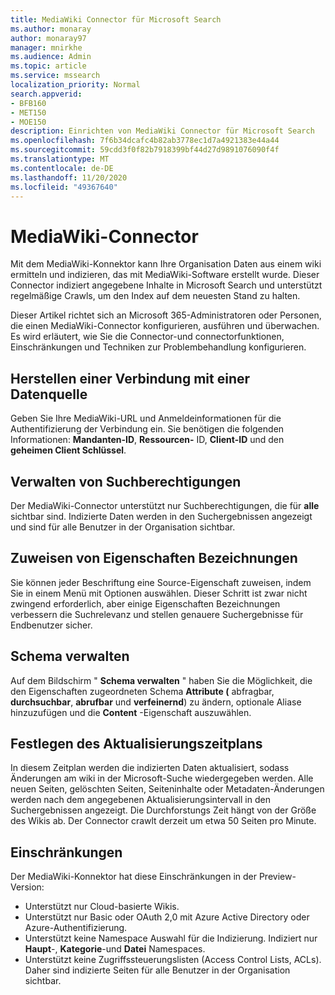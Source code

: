 ```yaml
---
title: MediaWiki Connector für Microsoft Search
ms.author: monaray
author: monaray97
manager: mnirkhe
ms.audience: Admin
ms.topic: article
ms.service: mssearch
localization_priority: Normal
search.appverid:
- BFB160
- MET150
- MOE150
description: Einrichten von MediaWiki Connector für Microsoft Search
ms.openlocfilehash: 7f6b34dcafc4b82ab3778ec1d7a4921383e44a44
ms.sourcegitcommit: 59cdd3f0f82b7918399bf44d27d9891076090f4f
ms.translationtype: MT
ms.contentlocale: de-DE
ms.lasthandoff: 11/20/2020
ms.locfileid: "49367640"
---
```

# <a name="mediawiki-connector"></a>MediaWiki-Connector

Mit dem MediaWiki-Konnektor kann Ihre Organisation Daten aus einem wiki ermitteln und indizieren, das mit MediaWiki-Software erstellt wurde. Dieser Connector indiziert angegebene Inhalte in Microsoft Search und unterstützt regelmäßige Crawls, um den Index auf dem neuesten Stand zu halten.

Dieser Artikel richtet sich an Microsoft 365-Administratoren oder Personen, die einen MediaWiki-Connector konfigurieren, ausführen und überwachen. Es wird erläutert, wie Sie die Connector-und connectorfunktionen, Einschränkungen und Techniken zur Problembehandlung konfigurieren.

## <a name="connect-to-a-data-source"></a>Herstellen einer Verbindung mit einer Datenquelle

Geben Sie Ihre MediaWiki-URL und Anmeldeinformationen für die Authentifizierung der Verbindung ein. Sie benötigen die folgenden Informationen: **Mandanten-ID**, **Ressourcen-** ID, **Client-ID** und den **geheimen Client Schlüssel**.

## <a name="manage-search-permissions"></a>Verwalten von Suchberechtigungen

Der MediaWiki-Connector unterstützt nur Suchberechtigungen, die für **alle** sichtbar sind. Indizierte Daten werden in den Suchergebnissen angezeigt und sind für alle Benutzer in der Organisation sichtbar.

## <a name="assign-property-labels"></a>Zuweisen von Eigenschaften Bezeichnungen

Sie können jeder Beschriftung eine Source-Eigenschaft zuweisen, indem Sie in einem Menü mit Optionen auswählen. Dieser Schritt ist zwar nicht zwingend erforderlich, aber einige Eigenschaften Bezeichnungen verbessern die Suchrelevanz und stellen genauere Suchergebnisse für Endbenutzer sicher.

## <a name="manage-schema"></a>Schema verwalten

Auf dem Bildschirm " **Schema verwalten** " haben Sie die Möglichkeit, die den Eigenschaften zugeordneten Schema **Attribute (** abfragbar, **durchsuchbar**, **abrufbar** und **verfeinernd**) zu ändern, optionale Aliase hinzuzufügen und die **Content** -Eigenschaft auszuwählen.

## <a name="set-the-refresh-schedule"></a>Festlegen des Aktualisierungszeitplans

In diesem Zeitplan werden die indizierten Daten aktualisiert, sodass Änderungen am wiki in der Microsoft-Suche wiedergegeben werden. Alle neuen Seiten, gelöschten Seiten, Seiteninhalte oder Metadaten-Änderungen werden nach dem angegebenen Aktualisierungsintervall in den Suchergebnissen angezeigt. Die Durchforstungs Zeit hängt von der Größe des Wikis ab. Der Connector crawlt derzeit um etwa 50 Seiten pro Minute.

## <a name="limitations"></a>Einschränkungen

Der MediaWiki-Konnektor hat diese Einschränkungen in der Preview-Version:

* Unterstützt nur Cloud-basierte Wikis.
* Unterstützt nur Basic oder OAuth 2,0 mit Azure Active Directory oder Azure-Authentifizierung.
* Unterstützt keine Namespace Auswahl für die Indizierung. Indiziert nur **Haupt**-, **Kategorie**-und **Datei** Namespaces.
* Unterstützt keine Zugriffssteuerungslisten (Access Control Lists, ACLs). Daher sind indizierte Seiten für alle Benutzer in der Organisation sichtbar.
